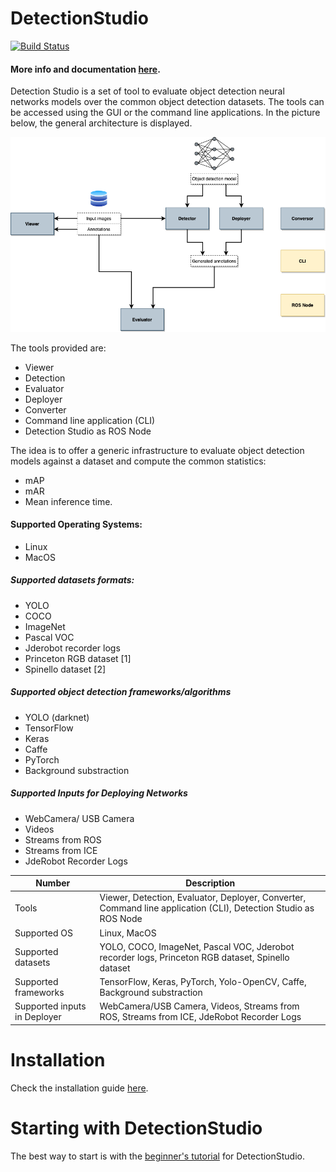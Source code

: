 # DetectionStudio

[![Build Status](https://travis-ci.org/JdeRobot/DetectionSuite.svg?branch=master)](https://travis-ci.org/JdeRobot/DetectionSuite)

#### More info and documentation [here](https://jderobot.github.io/DetectionStudio/).

Detection Studio is a set of tool to evaluate object detection neural networks models over the common object detection datasets.
The tools can be accessed using the GUI or the command line applications. In the picture below, the general architecture is displayed.

![general_architecture](docs/assets/images/architecture.png)

The tools provided are:
* Viewer
* Detection
* Evaluator
* Deployer
* Converter
* Command line application (CLI)
* Detection Studio as ROS Node

The idea is to offer a generic infrastructure to evaluate object detection models against a dataset and compute the common statistics:
* mAP
* mAR
* Mean inference time.

#### Supported Operating Systems:
* Linux
* MacOS


##### Supported datasets formats:
* YOLO
* COCO
* ImageNet
* Pascal VOC
* Jderobot recorder logs
* Princeton RGB dataset [1]
* Spinello dataset [2]

##### Supported object detection frameworks/algorithms
* YOLO (darknet)
* TensorFlow
* Keras
* Caffe
* PyTorch
* Background substraction

##### Supported Inputs for Deploying Networks
* WebCamera/ USB Camera
* Videos
* Streams from ROS
* Streams from ICE
* JdeRobot Recorder Logs


| Number | Description                                                  |
| ------ | ------------------------------------------------------------ |
| Tools   | Viewer, Detection, Evaluator, Deployer, Converter, Command line application (CLI), Detection Studio as ROS Node                               | WIP    |
| Supported OS  | Linux, MacOS                 |
| Supported datasets  | YOLO, COCO, ImageNet, Pascal VOC, Jderobot recorder logs, Princeton RGB dataset, Spinello dataset |                |
| Supported frameworks   | TensorFlow, Keras, PyTorch, Yolo-OpenCV, Caffe, Background substraction  |
| Supported inputs in Deployer   | WebCamera/USB Camera, Videos, Streams from ROS, Streams from ICE, JdeRobot Recorder Logs |



# Installation

Check the installation guide [here](https://jderobot.github.io/DetectionStudio/installation/).

# Starting with DetectionStudio
The best way to start is with the [beginner's tutorial](https://jderobot.github.io/DetectionStudio/functionality/tutorial/) for DetectionStudio.

